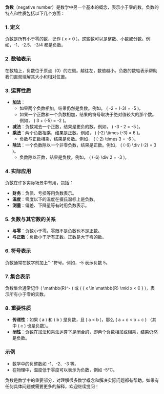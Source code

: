 **负数**（negative number）是数学中另一个基本的概念，表示小于零的数。负数的特点和性质包括以下几个方面：

### 1. **定义**
负数是所有小于零的数，记作 \( x < 0 \)。这些数可以是整数、小数或分数。例如，-1、-2.5、-3/4 都是负数。

### 2. **数轴表示**
在数轴上，负数位于原点（0）的左侧。越往左，数值越小。负数的数轴表示帮助我们直观理解其大小和相对位置。

### 3. **运算性质**
- **加法**：
  - 如果两个负数相加，结果仍然是负数。例如， \( -2 + (-3) = -5 \)。
  - 如果一个正数和一个负数相加，结果的符号取决于绝对值较大的那个数。例如， \( 3 + (-5) = -2 \)。
- **减法**：负数减去一个正数，结果是更负的数。例如， \( -3 - 2 = -5 \)。
- **乘法**：两个负数相乘，结果是正数。例如， \( (-2) \times (-3) = 6 \)。
  - 负数与正数相乘，结果是负数。例如， \( (-2) \times 3 = -6 \)。
- **除法**：一个负数除以一个非零负数，结果是正数。例如， \( (-6) \div (-2) = 3 \)。
  - 负数除以正数，结果是负数。例如， \( (-6) \div 2 = -3 \)。

### 4. **实际应用**
负数在许多实际场景中有用，包括：
- **财务**：负债、亏损等用负数表示。
- **温度**：零度以下的温度在摄氏温标上是负数。
- **测量**：偏差、下降量等有时用负数表示。

### 5. **负数与其它数的关系**
- **与零**：负数小于零。零既不是负数也不是正数。
- **与正数**：负数小于所有正数。正数是大于零的数。

### 6. **符号表示**
负数通常在数字前加上“-”符号。例如，-5 表示负数 5。

### 7. **集合表示**
负数集合通常记作 \( \mathbb{R}^- \) 或 \( \{ x \in \mathbb{R} \mid x < 0 \} \)，表示所有小于零的实数。

### 8. **重要性质**
- **传递性**：如果 \( a \) 和 \( b \) 是负数，且 \( a < b \)，那么 \( a + c < b + c \) （其中 \( c \) 也是负数）。
- **闭性**：负数在加法和乘法运算下是闭合的，即两个负数相加或相乘，结果仍然是负数。

### 示例
- 数学中的负整数如 -1、-2、-3 等。
- 在物理中，温度低于零度可以表示为负数，例如 -5°C。

负数是数学中的重要部分，对理解很多数学概念和解决实际问题都有帮助。如果有任何具体问题或需要更多的解释，欢迎继续提问！